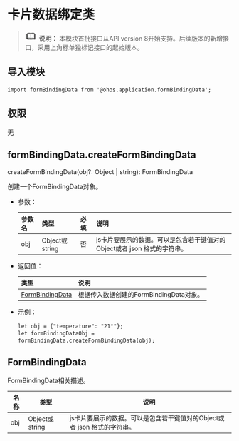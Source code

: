 # 卡片数据绑定类

> ![icon-note.gif](public_sys-resources/icon-note.gif) **说明：**
> 本模块首批接口从API version 8开始支持。后续版本的新增接口，采用上角标单独标记接口的起始版本。

## 导入模块

```
import formBindingData from '@ohos.application.formBindingData';
```

## 权限

无

## formBindingData.createFormBindingData

createFormBindingData(obj?: Object | string): FormBindingData

创建一个FormBindingData对象。

- 参数：

  | 参数名 | 类型           | 必填 | 说明                                                         |
  | ------ | -------------- | ---- | ------------------------------------------------------------ |
  | obj    | Object或string | 否   | js卡片要展示的数据。可以是包含若干键值对的Object或者 json 格式的字符串。 |



- 返回值：

  | 类型                                | 说明                                    |
  | ----------------------------------- | --------------------------------------- |
  | [FormBindingData](#formbindingdata) | 根据传入数据创建的FormBindingData对象。 |



- 示例：

  ```
  let obj = {"temperature": "21°"};
  let formBindingDataObj = formBindingData.createFormBindingData(obj);
  ```

## FormBindingData

FormBindingData相关描述。

| 名称 | 类型           | 说明                                                         |
| ---- | -------------- | ------------------------------------------------------------ |
| obj  | Object或string | js卡片要展示的数据。可以是包含若干键值对的Object或者 json 格式的字符串。 |
